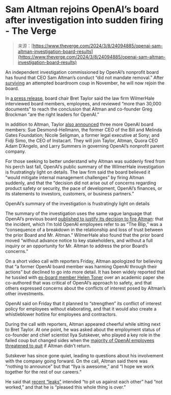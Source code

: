 <!--yml
category: 未分类
date: 2024-05-27 14:47:23
-->

# Sam Altman rejoins OpenAI’s board after investigation into sudden firing - The Verge

> 来源：[https://www.theverge.com/2024/3/8/24094885/openai-sam-altman-investigation-board-results](https://www.theverge.com/2024/3/8/24094885/openai-sam-altman-investigation-board-results)

An independent investigation commissioned by OpenAI’s nonprofit board has found that CEO Sam Altman’s conduct “did not mandate removal.” After [surviving](/2023/11/29/23982046/sam-altman-interview-openai-ceo-rehired) an attempted boardroom coup in November, he will now rejoin the board.

In [a press release](https://openai.com/blog/review-completed-altman-brockman-to-continue-to-lead-openai), board chair Bret Taylor said the law firm WilmerHale interviewed board members, employees, and reviewed “more than 30,000 documents” to reach the conclusion that Altman and co-founder Greg Brockman “are the right leaders for OpenAI.”

In addition to Altman, Taylor [also announced](https://openai.com/blog/openai-announces-new-members-to-board-of-directors) three more OpenAI board members: Sue Desmond-Hellmann, the former CEO of the Bill and Melinda Gates Foundation; Nicole Seligman, a former legal executive at Sony; and Fidji Simo, the CEO of Instacart. They will join Taylor, Altman, Quora CEO Adam D’Angelo, and Larry Summers in governing OpenAI’s nonprofit parent company.

For those seeking to better understand why Altman was suddenly fired from his perch last fall, OpenAI’s public summary of the WilmerHale investigation is frustratingly light on details. The law firm said the board believed it “would mitigate internal management challenges” by firing Altman suddenly, and that the “decision did not arise out of concerns regarding product safety or security, the pace of development, OpenAI’s finances, or its statements to investors, customers, or business partners.”

OpenAI’s summary of the investigation is frustratingly light on details

The summary of the investigation uses the same vague language that OpenAI’s previous board [published to justify its decision to fire Altman](/2023/11/17/23965982/openai-ceo-sam-altman-fired): that the incident, which I’m told OpenAI employees refer to as “The Blip,” was a “consequence of a breakdown in the relationship and loss of trust between the prior Board and Mr. Altman.” WilmerHale also found that the prior board moved “without advance notice to key stakeholders, and without a full inquiry or an opportunity for Mr. Altman to address the prior Board’s concerns.”

On a short video call with reporters Friday, Altman apologized for believing that “a former OpenAI board member was harming OpenAI through their actions” but declined to go into more detail. It has been widely reported that he tussled with [ex-board member Helen Toner](/2023/12/7/23992302/openai-is-low-on-toner) over an academic paper she co-authored that was critical of OpenAI’s approach to safety, and that others expressed concerns about the conflicts of interest posed by Altman’s other investments.

OpenAI said on Friday that it planned to “strengthen” its conflict of interest policy for employees without elaborating, and that it would also create a whistleblower hotline for employees and contractors.

During the call with reporters, Altman appeared cheerful while sitting next to Bret Taylor. At one point, he was asked about the employment status of co-founder and chief scientist Ilya Sutskever, who played a key role in the failed coup but changed sides when the [majority of OpenAI employees threatened to quit](/2023/11/20/23968988/openai-employees-resignation-letter-microsoft-sam-altman) if Altman didn’t return.

Sutskever has since gone quiet, leading to questions about his involvement with the company going forward. On the call, Altman said there was “nothing to announce” but that “Ilya is awesome,” and “I hope we work together for the rest of our careers.”

He said that [recent “leaks”](https://twitter.com/miramurati/status/1766247920242929913) intended “to pit us against each other” had “not worked,” and that he is “pleased this whole thing is over.”